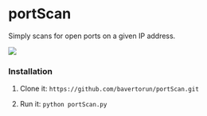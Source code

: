 # portScan
Simply scans for open ports on a given IP address.

<img src='https://i.hizliresim.com/9jo3va1.png'>

### Installation
1. Clone it:
`https://github.com/bavertorun/portScan.git`

2. Run it:
`python portScan.py`
